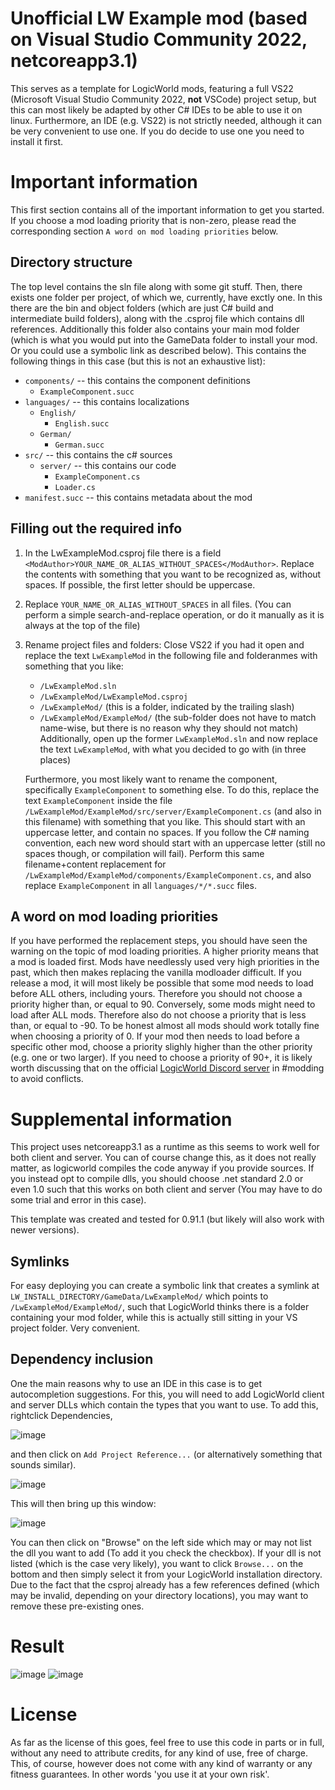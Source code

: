 # Unofficial LW Example mod (based on Visual Studio Community 2022, netcoreapp3.1)
This serves as a template for LogicWorld mods, featuring a full VS22 (Microsoft Visual Studio Community 2022, **not** VSCode) project setup, but this can most likely be adapted by other C# IDEs to be able to use it on linux. Furthermore, an IDE (e.g. VS22) is not strictly needed, although it can be very convenient to use one. If you do decide to use one you need to install it first.


# Important information
This first section contains all of the important information to get you started. If you choose a mod loading priority that is non-zero, please read the corresponding section `A word on mod loading priorities` below.

## Directory structure
The top level contains the sln file along with some git stuff. Then, there exists one folder per project, of which we, currently, have exctly one.
In this there are the bin and object folders (which are just C# build and intermediate build folders), along with the .csproj file which contains dll references.
Additionally this folder also contains your main mod folder (which is what you would put into the GameData folder to install your mod. Or you could use a symbolic link as described below).
This contains the following things in this case (but this is not an exhaustive list):
- `components/` -- this contains the component definitions
    - `ExampleComponent.succ`
- `languages/` -- this contains localizations
    - `English/`
        - `English.succ`
    - `German/`
        - `German.succ`
- `src/` -- this contains the c# sources
    - `server/` -- this contains our code
        - `ExampleComponent.cs`
        - `Loader.cs`
- `manifest.succ` -- this contains metadata about the mod

## Filling out the required info
1. In the LwExampleMod.csproj file there is a field `<ModAuthor>YOUR_NAME_OR_ALIAS_WITHOUT_SPACES</ModAuthor>`. Replace the contents with something that you want to be recognized as, without spaces. If possible, the first letter should be uppercase.
2. Replace `YOUR_NAME_OR_ALIAS_WITHOUT_SPACES` in all files. (You can perform a simple search-and-replace operation, or do it manually as it is always at the top of the file)
3. Rename project files and folders:
    Close VS22 if you had it open and replace the text `LwExampleMod` in the following file and folderanmes with something that you like:
    - `/LwExampleMod.sln`
    - `/LwExampleMod/LwExampleMod.csproj`
    - `/LwExampleMod/` (this is a folder, indicated by the trailing slash)
    - `/LwExampleMod/ExampleMod/` (the sub-folder does not have to match name-wise, but there is no reason why they should not match)
    Additionally, open up the former `LwExampleMod.sln` and now replace the text `LwExampleMod`, with what you decided to go with (in three places)

    Furthermore, you most likely want to rename the component, specifically `ExampleComponent` to something else. To do this, replace the text `ExampleComponent` inside the file `/LwExampleMod/ExampleMod/src/server/ExampleComponent.cs` (and also in this filename) with something that you like. This should start with an uppercase letter, and contain no spaces. If you follow the C# naming convention, each new word should start with an uppercase letter (still no spaces though, or compilation will fail).
    Perform this same filename+content replacement for `/LwExampleMod/ExampleMod/components/ExampleComponent.cs`, and also replace `ExampleComponent` in all `languages/*/*.succ` files.

## A word on mod loading priorities
If you have performed the replacement steps, you should have seen the warning on the topic of mod loading priorities. A higher priority means that a mod is loaded first. Mods have needlessly used very high priorities in the past, which then makes replacing the vanilla modloader difficult. If you release a mod, it will most likely be possible that some mod needs to load before ALL others, including yours. Therefore you should not choose a priority higher than, or equal to 90. Conversely, some mods might need to load after ALL mods. Therefore also do not choose a priority that is less than, or equal to -90. To be honest almost all mods should work totally fine when choosing a priority of 0. If your mod then needs to load before a specific other mod, choose a priority slighly higher than the other priority (e.g. one or two larger). If you need to choose a priority of 90+, it is likely worth discussing that on the official [LogicWorld Discord server](https://discord.gg/NaXhtFbA2h) in #modding to avoid conflicts.

# Supplemental information

This project uses netcoreapp3.1 as a runtime as this seems to work well for both client and server. You can of course change this, as it does not really matter, as logicworld compiles the code anyway if you provide sources.
If you instead opt to compile dlls, you should choose .net standard 2.0 or even 1.0 such that this works on both client and server (You may have to do some trial and error in this case).

This template was created and tested for 0.91.1 (but likely will also work with newer versions).

## Symlinks
For easy deploying you can create a symbolic link that creates a symlink at `LW_INSTALL_DIRECTORY/GameData/LwExampleMod/` which points to `/LwExampleMod/ExampleMod/`, such that LogicWorld thinks there is a folder containing your mod folder, while this is actually still sitting in your VS project folder. Very convenient.

## Dependency inclusion
One the main reasons why to use an IDE in this case is to get autocompletion suggestions. For this, you will need to add LogicWorld client and server DLLs which contain the types that you want to use.
To add this, rightclick Dependencies, 

![image](https://github.com/GHXX/LogicWorld-ExampleMod/assets/5289076/0ab3f04e-5c6c-4891-a13f-1f08101bd9c6)

and then click on `Add Project Reference...` (or alternatively something that sounds similar). 

![image](https://github.com/GHXX/LogicWorld-ExampleMod/assets/5289076/21f787ff-4d11-4de3-a090-ea5c2a623a14)

This will then bring up this window:

![image](https://github.com/GHXX/LogicWorld-ExampleMod/assets/5289076/a7e2384b-62f9-4546-bf48-0fffeddc8da9)

You can then click on "Browse" on the left side which may or may not list the dll you want to add (To add it you check the checkbox). If your dll is not listed (which is the case very likely), you want to click `Browse...` on the bottom and then simply select it from your LogicWorld installation directory.
Due to the fact that the csproj already has a few references defined (which may be invalid, depending on your directory locations), you may want to remove these pre-existing ones.


# Result
![image](https://github.com/GHXX/LogicWorld-ExampleMod/assets/5289076/9dfa797f-388e-4920-9a45-d003bb737a4a)
![image](https://github.com/GHXX/LogicWorld-ExampleMod/assets/5289076/8c96b140-b50f-49a0-a35c-76fbd6a2ff84)


# License
As far as the license of this goes, feel free to use this code in parts or in full, without any need to attribute credits, for any kind of use, free of charge. This, of course, however does not come with any kind of warranty or any fitness guarantees. In other words 'you use it at your own risk'.
